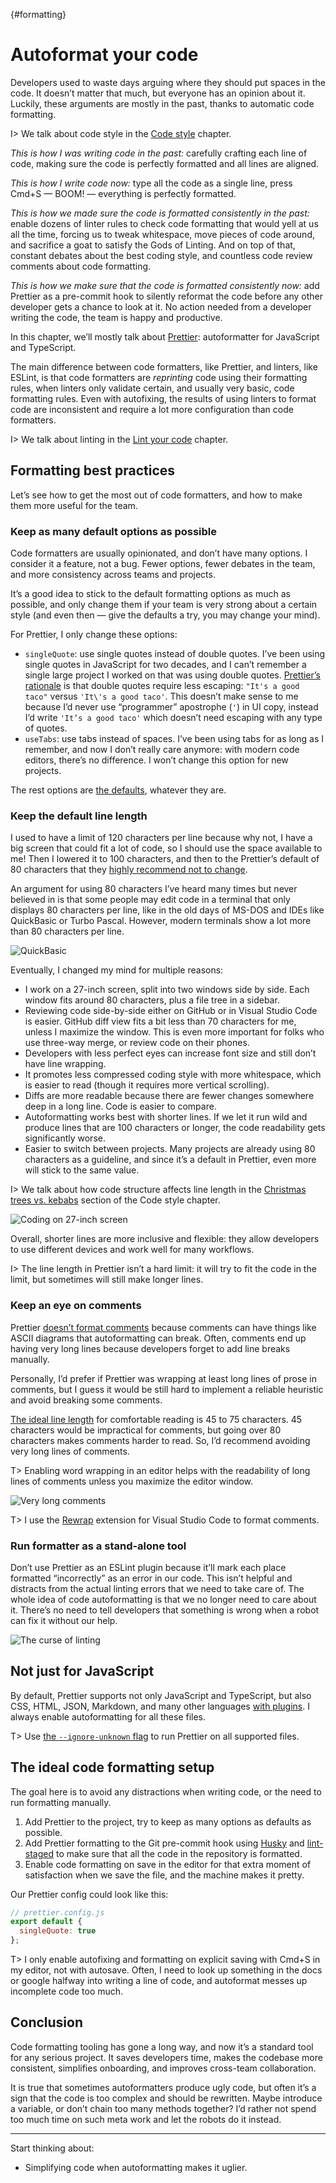 {#formatting}

# Autoformat your code

<!-- description: How tools can make our lives much easier by formatting code for us -->

Developers used to waste days arguing where they should put spaces in the code. It doesn’t matter that much, but everyone has an opinion about it. Luckily, these arguments are mostly in the past, thanks to automatic code formatting.

I> We talk about code style in the [Code style](#code-style) chapter.

_This is how I was writing code in the past:_ carefully crafting each line of code, making sure the code is perfectly formatted and all lines are aligned.

_This is how I write code now:_ type all the code as a single line, press Cmd+S — BOOM! — everything is perfectly formatted.

_This is how we made sure the code is formatted consistently in the past:_ enable dozens of linter rules to check code formatting that would yell at us all the time, forcing us to tweak whitespace, move pieces of code around, and sacrifice a goat to satisfy the Gods of Linting. And on top of that, constant debates about the best coding style, and countless code review comments about code formatting.

_This is how we make sure that the code is formatted consistently now:_ add Prettier as a pre-commit hook to silently reformat the code before any other developer gets a chance to look at it. No action needed from a developer writing the code, the team is happy and productive.

In this chapter, we’ll mostly talk about [Prettier](https://prettier.io): autoformatter for JavaScript and TypeScript.

The main difference between code formatters, like Prettier, and linters, like ESLint, is that code formatters are _reprinting_ code using their formatting rules, when linters only validate certain, and usually very basic, code formatting rules. Even with autofixing, the results of using linters to format code are inconsistent and require a lot more configuration than code formatters.

I> We talk about linting in the [Lint your code](#linting) chapter.

## Formatting best practices

Let’s see how to get the most out of code formatters, and how to make them more useful for the team.

### Keep as many default options as possible

Code formatters are usually opinionated, and don’t have many options. I consider it a feature, not a bug. Fewer options, fewer debates in the team, and more consistency across teams and projects.

It’s a good idea to stick to the default formatting options as much as possible, and only change them if your team is very strong about a certain style (and even then — give the defaults a try, you may change your mind).

For Prettier, I only change these options:

- `singleQuote`: use single quotes instead of double quotes. I’ve been using single quotes in JavaScript for two decades, and I can’t remember a single large project I worked on that was using double quotes. [Prettier’s rationale](https://prettier.io/docs/en/rationale#strings) is that double quotes require less escaping: `"It's a good taco"` versus `'It\'s a good taco'`. This doesn’t make sense to me because I’d never use “programmer” apostrophe (`'`) in UI copy, instead I’d write `'It’s a good taco'` which doesn’t need escaping with any type of quotes.
- `useTabs`: use tabs instead of spaces. I’ve been using tabs for as long as I remember, and now I don’t really care anymore: with modern code editors, there’s no difference. I won’t change this option for new projects.

The rest options are [the defaults](https://prettier.io/docs/en/options), whatever they are.

### Keep the default line length

I used to have a limit of 120 characters per line because why not, I have a big screen that could fit a lot of code, so I should use the space available to me! Then I lowered it to 100 characters, and then to the Prettier’s default of 80 characters that they [highly recommend not to change](https://prettier.io/docs/en/options.html#print-width).

An argument for using 80 characters I’ve heard many times but never believed in is that some people may edit code in a terminal that only displays 80 characters per line, like in the old days of MS-DOS and IDEs like QuickBasic or Turbo Pascal. However, modern terminals show a lot more than 80 characters per line.

![QuickBasic](images/quickbasic.png)

Eventually, I changed my mind for multiple reasons:

- I work on a 27-inch screen, split into two windows side by side. Each window fits around 80 characters, plus a file tree in a sidebar.
- Reviewing code side-by-side either on GitHub or in Visual Studio Code is easier. GitHub diff view fits a bit less than 70 characters for me, unless I maximize the window. This is even more important for folks who use three-way merge, or review code on their phones.
- Developers with less perfect eyes can increase font size and still don’t have line wrapping.
- It promotes less compressed coding style with more whitespace, which is easier to read (though it requires more vertical scrolling).
- Diffs are more readable because there are fewer changes somewhere deep in a long line. Code is easier to compare.
- Autoformatting works best with shorter lines. If we let it run wild and produce lines that are 100 characters or longer, the code readability gets significantly worse.
- Easier to switch between projects. Many projects are already using 80 characters as a guideline, and since it’s a default in Prettier, even more will stick to the same value.

I> We talk about how code structure affects line length in the [Christmas trees vs. kebabs](#tree-vs-kebab) section of the Code style chapter.

![Coding on 27-inch screen](images/27inches.jpg)

Overall, shorter lines are more inclusive and flexible: they allow developers to use different devices and work well for many workflows.

I> The line length in Prettier isn’t a hard limit: it will try to fit the code in the limit, but sometimes will still make longer lines.

### Keep an eye on comments

Prettier [doesn’t format comments](https://prettier.io/docs/en/rationale#comments) because comments can have things like ASCII diagrams that autoformatting can break. Often, comments end up having very long lines because developers forget to add line breaks manually.

Personally, I’d prefer if Prettier was wrapping at least long lines of prose in comments, but I guess it would be still hard to implement a reliable heuristic and avoid breaking some comments.

[The ideal line length](https://www.smashingmagazine.com/2014/09/balancing-line-length-font-size-responsive-web-design/) for comfortable reading is 45 to 75 characters. 45 characters would be impractical for comments, but going over 80 characters makes comments harder to read. So, I’d recommend avoiding very long lines of comments.

T> Enabling word wrapping in an editor helps with the readability of long lines of comments unless you maximize the editor window.

![Very long comments](images/looooong-comment.png)

T> I use the [Rewrap](https://marketplace.visualstudio.com/items?itemName=stkb.rewrap) extension for Visual Studio Code to format comments.

### Run formatter as a stand-alone tool

Don’t use Prettier as an ESLint plugin because it’ll mark each place formatted “incorrectly” as an error in our code. This isn’t helpful and distracts from the actual linting errors that we need to take care of. The whole idea of code autoformatting is that we no longer need to care about it. There’s no need to tell developers that something is wrong when a robot can fix it without our help.

![The curse of linting](images/curse-of-linting.jpeg)

## Not just for JavaScript

By default, Prettier supports not only JavaScript and TypeScript, but also CSS, HTML, JSON, Markdown, and many other languages [with plugins](https://prettier.io/docs/en/plugins). I always enable autoformatting for all these files.

T> Use [the `--ignore-unknown` flag](https://prettier.io/docs/en/cli#--ignore-unknown) to run Prettier on all supported files.

## The ideal code formatting setup

The goal here is to avoid any distractions when writing code, or the need to run formatting manually.

1. Add Prettier to the project, try to keep as many options as defaults as possible.
2. Add Prettier formatting to the Git pre-commit hook using [Husky](https://github.com/typicode/husky) and [lint-staged](https://github.com/lint-staged/lint-staged) to make sure that all the code in the repository is formatted.
3. Enable code formatting on save in the editor for that extra moment of satisfaction when we save the file, and the machine makes it pretty.

Our Prettier config could look like this:

```js
// prettier.config.js
export default {
  singleQuote: true
};
```

T> I only enable autofixing and formatting on explicit saving with Cmd+S in my editor, not with autosave. Often, I need to look up something in the docs or google halfway into writing a line of code, and autoformat messes up incomplete code too much.

## Conclusion

Code formatting tooling has gone a long way, and now it’s a standard tool for any serious project. It saves developers time, makes the codebase more consistent, simplifies onboarding, and improves cross-team collaboration.

It is true that sometimes autoformatters produce ugly code, but often it’s a sign that the code is too complex and should be rewritten. Maybe introduce a variable, or don’t chain too many methods together? I’d rather not spend too much time on such meta work and let the robots do it instead.

---

Start thinking about:

- Simplifying code when autoformatting makes it uglier.

